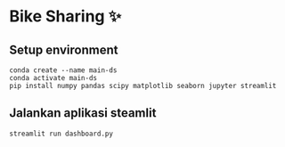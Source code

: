 # Bike Sharing ✨

## Setup environment
```
conda create --name main-ds
conda activate main-ds
pip install numpy pandas scipy matplotlib seaborn jupyter streamlit
```

## Jalankan aplikasi steamlit
```
streamlit run dashboard.py
```

